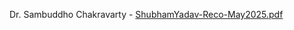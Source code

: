 Dr. Sambuddho Chakravarty - [ShubhamYadav-Reco-May2025.pdf](https://github.com/user-attachments/files/20152356/ShubhamYadav-Reco-May2025.pdf)
